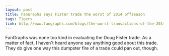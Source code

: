 ```yaml
---
layout: post
title: FanGraphs says Fister trade the worst of 2014 offseason
tags: Tigers
link: http://www.fangraphs.com/blogs/the-worst-transactions-of-the-2014-off-season/
---
```


FanGraphs was none too kind in evaluating the Doug Fister trade.  As a matter of fact, I haven't heard anyone say anything good about this trade.  They do give one way this dumpster fire of a trade could pan out, though.
